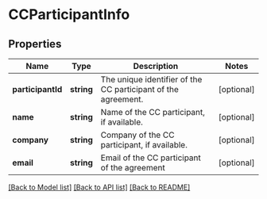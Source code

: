 # CCParticipantInfo

## Properties
Name | Type | Description | Notes
------------ | ------------- | ------------- | -------------
**participantId** | **string** | The unique identifier of the CC participant of the agreement. | [optional] 
**name** | **string** | Name of the CC participant, if available. | [optional] 
**company** | **string** | Company of the CC participant, if available. | [optional] 
**email** | **string** | Email of the CC participant of the agreement | [optional] 

[[Back to Model list]](../README.md#documentation-for-models) [[Back to API list]](../README.md#documentation-for-api-endpoints) [[Back to README]](../README.md)


